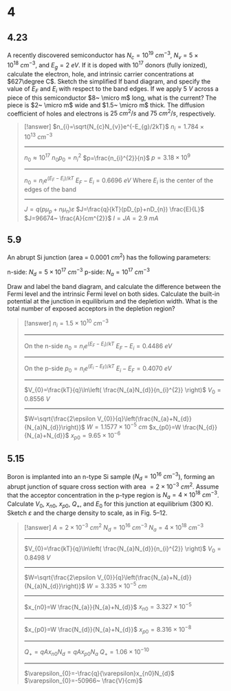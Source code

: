 # 4

## 4.23

A recently discovered semiconductor has $N_{c} = 10^{19}~ cm^{-3}$, $N_{v} = 5 \times10^{18}~ cm^{-3}$, and $E_{g} = 2~ eV$. If it is doped with $10^{17}$ donors (fully ionized), calculate the electron, hole, and intrinsic carrier concentrations at $627\degree C$. Sketch the simplified If band diagram, and specify the value of $E_{F}$ and $E_{i}$ with respect to the band edges. If we apply $5~ V$  across a piece of this semiconductor $8~ \micro m$ long, what is the current? The piece is $2~ \micro m$ wide and $1.5~ \micro m$ thick. The diffusion coefficient of holes and electrons is $25~ cm^{2}/s$ and $75~ cm^{2}/s$, respectively.

> [!answer]
> $n_{i}=\sqrt{N_{c}N_{v}}e^{-E_{g}/2kT}$
> $n_{i}=1.784\times 10^{13}~ cm^{-3}$
> 
> ---
> 
> $n_{0}\approx 10^{17}$
> $n_{0}p_{0}=n_{i}^{2}$
> $p=\frac{n_{i}^{2}}{n}$
> $p=3.18\times 10^{9}$
> 
> ---
> 
> $n_{0}=n_{i}e^{(E_{F}-E_{i})/kT}$
> $E_{F}-E_{i}=0.6696~ eV$
> Where $E_{i}$ is the center of the edges of the band
> 
> ---
> 
> $J=q(p\mu_{p}+n\mu_{n})\varepsilon$
> $J=\frac{q}{kT}(pD_{p}+nD_{n}) \frac{E}{L}$
> $J=96674~ \frac{A}{cm^{2}}$
> $I=JA=2.9~ mA$

## 5.9

An abrupt Si junction (area = $0.0001~ cm^{2}$) has the following parameters:

n-side: $N_{d}=5\times 10^{17}~ cm^{-3}$
p-side: $N_{a}=10^{17}~ cm^{-3}$

Draw and label the band diagram, and calculate the difference between the Fermi level and the intrinsic Fermi level on both sides. Calculate the built-in potential at the junction in equilibrium and the depletion width. What is the total number of exposed acceptors in the depletion region?

> [!answer]
> $n_{i}=1.5\times 10^{10}~ cm^{-3}$
> 
> ---
> 
> On the n-side
> $n_{0}=n_{i}e^{(E_{F}-E_{i})/kT}$
> $E_{F}-E_{i}=0.4486~ eV$
> 
> ---
> 
> On the p-side
> $p_{0}=n_{i}e^{(E_{i}-E_{F})/kT}$
> $E_{i}-E_{F}=0.4070~ eV$
> 
> ---
> 
> $V_{0}=\frac{kT}{q}\ln\left( \frac{N_{a}N_{d}}{n_{i}^{2}} \right)$
> $V_{0}=0.8556~ V$
> 
> ---
> 
> $W=\sqrt{\frac{2\epsilon V_{0}}{q}\left(\frac{N_{a}+N_{d}}{N_{a}N_{d}}\right)}$
> $W=1.1577\times 10^{-5}~ cm$
> $x_{p0}=W \frac{N_{d}}{N_{a}+N_{d}}$
> $x_{p0}=9.65\times 10^{-6}$

## 5.15

Boron is implanted into an n-type Si sample ($N_{d} = 10^{16}~ cm^{-3}$), forming an abrupt junction of square cross section with area $= 2 \times 10^{-3}~ cm^{2}$. Assume that the acceptor concentration in the p-type region is $N_{a} = 4 \times 10^{18}~ cm^{-3}$. Calculate $V_{0}$, $x_{n0}$, $x_{p0}$, $Q_{+}$, and $E_{0}$ for this junction at equilibrium (300 K). Sketch $\varepsilon$ and the charge density to scale, as in Fig. 5–12.

> [!answer]
> $A=2\times 10^{-3}~ cm^{2}$
> $N_{d} = 10^{16}~ cm^{-3}$
> $N_{a} = 4 \times 10^{18}~ cm^{-3}$
> 
> ---
> 
> $V_{0}=\frac{kT}{q}\ln\left( \frac{N_{a}N_{d}}{n_{i}^{2}} \right)$
> $V_{0}=0.8498~ V$
> 
> ---
> 
> $W=\sqrt{\frac{2\epsilon V_{0}}{q}\left(\frac{N_{a}+N_{d}}{N_{a}N_{d}}\right)}$
> $W=3.335\times 10^{-5}~ cm$
> 
> ---
> 
> $x_{n0}=W \frac{N_{a}}{N_{a}+N_{d}}$
> $x_{n0}=3.327\times 10^{-5}$
> 
> ---
> 
> $x_{p0}=W \frac{N_{d}}{N_{a}+N_{d}}$
> $x_{p0}=8.316\times 10^{-8}$
> 
> ---
> 
> $Q_{+}=qAx_{n0}N_{d}=qAx_{p0}N_{a}$
> $Q_{+}=1.06\times 10^{-10}$
> 
> ---
> 
> $\varepsilon_{0}=-\frac{q}{\varepsilon}x_{n0}N_{d}$
> $\varepsilon_{0}=-50966~ \frac{V}{cm}$
